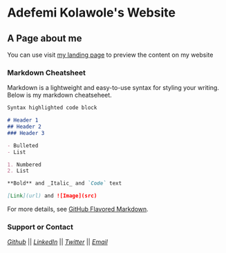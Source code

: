 # Adefemi Kolawole's Website
## A Page about me

You can use visit [my landing page](https://adefemikolawole.com) to preview the content on my website

### Markdown Cheatsheet

Markdown is a lightweight and easy-to-use syntax for styling your writing. Below is my markdown cheatseheet. 

```markdown
Syntax highlighted code block

# Header 1
## Header 2
### Header 3

- Bulleted
- List

1. Numbered
2. List

**Bold** and _Italic_ and `Code` text

[Link](url) and ![Image](src)
```

For more details, see [GitHub Flavored Markdown](https://guides.github.com/features/mastering-markdown/).

### Support or Contact
 _[Github](https://github.com/aekolawole)_ || _[LinkedIn](https://www.linkedin.com/in/aekolawole/)_ ||  _[Twitter](https://twitter.com/folakol_tech)_ || _[Email](mailto:admin@adefemikolawole.com)_ 

